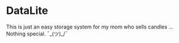# DataLite

This is just an easy storage system for my mom who sells candles ... Nothing special.   ¯\_(ツ)_/¯ 
